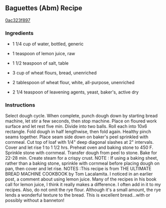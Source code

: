 ## Baguettes (Abm) Recipe

[0ac323f897](http://cookeatshare.com/recipes/baguettes-abm-73556)

### Ingredients

 - 1 1/4 cup of water, bottled, generic

 - 1 teaspoon of lemon juice, raw

 - 1 1/2 teaspoon of salt, table

 - 3 cup of wheat flours, bread, unenriched

 - 2 tablespoon of wheat flour, white, all-purpose, unenriched

 - 2 1/4 teaspoon of leavening agents, yeast, baker's, active dry

### Instructions

Select dough cycle. When complete, punch dough down by starting bread machine, let stir a few seconds, then stop machine. Place on floured work surface and let rest five min. Divide into two balls. Roll each into 10x6 rectangle. Fold dough in half lengthwise, then fold again. Healthy pinch seams together. Place seam side down on baker's peel sprinkled with cornmeal. Cut top of loaf with 1/4" deep diagonal slashes at 2" intervals. Cover and let rise 1 to 1 1/2 hrs. Preheat oven and baking stone to 450 F. Sprinkle stone with cornmeal. Transfer dough from peel to stone. Bake for 22-28 min. Create steam for a crispy crust. NOTE : If using a baking sheet, rather than a baking stone, sprinkle with cornmeal before placing dough on pan, then cover and let rise. NOTES :This recipe is from THE ULTIMATE BREAD MACHINE COOKBOOK by Tom Lacalamita. I noticed in an earlier post, a comment about using lemon juice. Many of the recipes in his book call for lemon juice, I think it really makes a difference. I often add in it to my recipes. Also, do not omit the rye flour. Although it's a small amount, the rye lends a wonderful texture to the bread. This is excellent bread...with or possibly without a banneton!